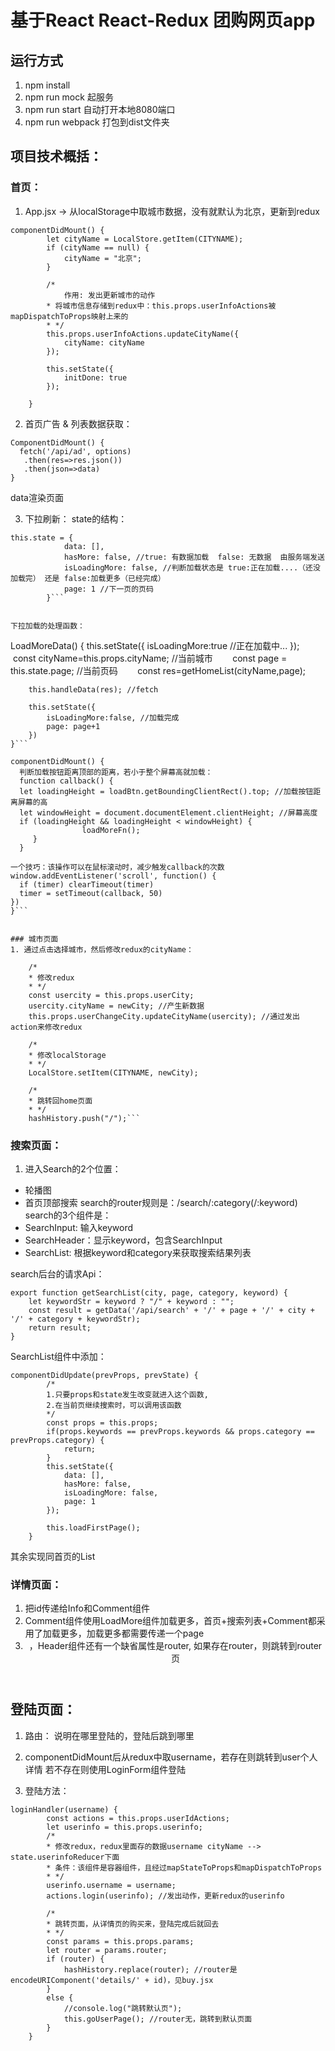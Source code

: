 # 基于React React-Redux 团购网页app

## 运行方式
1. npm install
2. npm run mock 起服务
2. npm run start 自动打开本地8080端口
3. npm run webpack 打包到dist文件夹

## 项目技术概括：
### 首页：
1. App.jsx -> 从localStorage中取城市数据，没有就默认为北京，更新到redux <br>
```
componentDidMount() {
        let cityName = LocalStore.getItem(CITYNAME);
        if (cityName == null) {
            cityName = "北京";
        }

        /*
            作用: 发出更新城市的动作
        * 将城市信息存储到redux中：this.props.userInfoActions被mapDispatchToProps映射上来的
        * */
        this.props.userInfoActions.updateCityName({
            cityName: cityName
        });

        this.setState({
            initDone: true
        });

    }
```

2. 首页广告 & 列表数据获取：
```
ComponentDidMount() {
  fetch('/api/ad', options)
   .then(res=>res.json())
   .then(json=>data)
}
```

data渲染页面 <br/>

3. 下拉刷新：
state的结构：
```
this.state = {
            data: [],
            hasMore: false, //true: 有数据加载  false: 无数据  由服务端发送
            isLoadingMore: false, //判断加载状态是 true:正在加载....（还没加载完） 还是 false:加载更多（已经完成）
            page: 1 //下一页的页码
        }```


下拉加载的处理函数：
```
LoadMoreData() {
        this.setState({
            isLoadingMore:true //正在加载中...
        });
        const cityName=this.props.cityName; //当前城市
        const page = this.state.page; //当前页码
        const res=getHomeList(cityName,page);

        this.handleData(res); //fetch

        this.setState({
            isLoadingMore:false, //加载完成
            page: page+1
        })
    }``` 


```
componentDidMount() {
  判断加载按钮距离顶部的距离，若小于整个屏幕高就加载：
  function callback() {
  let loadingHeight = loadBtn.getBoundingClientRect().top; //加载按钮距离屏幕的高          
  let windowHeight = document.documentElement.clientHeight; //屏幕高度
  if (loadingHeight && loadingHeight < windowHeight) {
                loadMoreFn();
     }
  } 
  
一个技巧：该操作可以在鼠标滚动时，减少触发callback的次数
window.addEventListener('scroll', function() {
  if (timer) clearTimeout(timer)
  timer = setTimeout(callback, 50)  
})
}```


### 城市页面
1. 通过点击选择城市，然后修改redux的cityName：
```
        /*
        * 修改redux
        * */
        const usercity = this.props.userCity;
        usercity.cityName = newCity; //产生新数据
        this.props.userChangeCity.updateCityName(usercity); //通过发出action来修改redux

        /*
        * 修改localStorage
        * */
        LocalStore.setItem(CITYNAME, newCity);

        /*
        * 跳转回home页面
        * */
        hashHistory.push("/");```

### 搜索页面：
1. 进入Search的2个位置：
* 轮播图
* 首页顶部搜索
search的router规则是：/search/:category(/:keyword)
search的3个组件是：
* SearchInput: 输入keyword
* SearchHeader：显示keyword，包含SearchInput
* SearchList: 根据keyword和category来获取搜索结果列表

search后台的请求Api：
```
export function getSearchList(city, page, category, keyword) {
    let keywordStr = keyword ? "/" + keyword : "";
    const result = getData('/api/search' + '/' + page + '/' + city + '/' + category + keywordStr);
    return result;
}
```
SearchList组件中添加：
```
componentDidUpdate(prevProps, prevState) {
        /*
        1.只要props和state发生改变就进入这个函数,
        2.在当前页继续搜索时，可以调用该函数
        */
        const props = this.props;
        if(props.keywords == prevProps.keywords && props.category == prevProps.category) {
            return;
        }
        this.setState({
            data: [],
            hasMore: false,
            isLoadingMore: false,
            page: 1
        });

        this.loadFirstPage();
    }
```
其余实现同首页的List

### 详情页面：
1. 把id传递给Info和Comment组件
2. Comment组件使用LoadMore组件加载更多，首页+搜索列表+Comment都采用了加载更多，加载更多都需要传递一个page
3. <Header title="商品详情"/>，Header组件还有一个缺省属性是router, 如果存在router，则跳转到router页

## 登陆页面：
1. 路由：<Route path="/login(/:router)" component={Login}/>
说明在哪里登陆的，登陆后跳到哪里

2. componentDidMount后从redux中取username，若存在则跳转到user个人详情
若不存在则使用LoginForm组件登陆

3. 登陆方法：
```
loginHandler(username) {
        const actions = this.props.userIdActions;
        let userinfo = this.props.userinfo;
        /*
        * 修改redux，redux里面存的数据username cityName --> state.userinfoReducer下面
        * 条件：该组件是容器组件，且经过mapStateToProps和mapDispatchToProps
        * */
        userinfo.username = username;
        actions.login(userinfo); //发出动作，更新redux的userinfo

        /*
        * 跳转页面，从详情页的购买来，登陆完成后就回去
        * */
        const params = this.props.params;
        let router = params.router;
        if (router) {
            hashHistory.replace(router); //router是encodeURIComponent('details/' + id)，见buy.jsx
        }
        else {
            //console.log("跳转默认页");
            this.goUserPage(); //router无，跳转到默认页面
        }
    }
```



